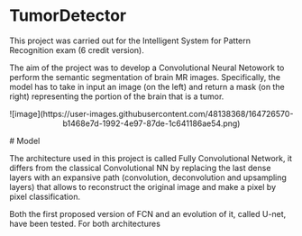 # TumorDetector

This project was carried out for the Intelligent System for Pattern Recognition exam (6 credit version).

The aim of the project was to develop a Convolutional Neural Netowork to perform the semantic segmentation of brain MR images. Specifically, the model has to take in input an image (on the left) and return a mask (on the right) representing the portion of the brain that is a tumor.

<p align="center">
![image](https://user-images.githubusercontent.com/48138368/164726570-b1468e7d-1992-4e97-87de-1c641186ae54.png)
</p>
# Model

The architecture used in this project is called Fully Convolutional Network, it differs from the classical Convolutional NN by replacing the last dense layers with an expansive path (convolution, deconvolution and upsampling layers) that allows to reconstruct the original image and make a pixel by pixel classification.

Both the first proposed version of FCN and an evolution of it, called U-net, have been tested. For both architectures

